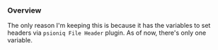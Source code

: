 ### Overview
The only reason I'm keeping this is because it has the variables
to set headers via `psioniq File Header` plugin. As of now, there's
only one variable.